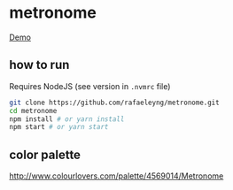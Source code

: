 # metronome

[Demo](https://rafaeleyng.github.io/metronome/)

## how to run

Requires NodeJS (see version in `.nvmrc` file)

```sh
git clone https://github.com/rafaeleyng/metronome.git
cd metronome
npm install # or yarn install
npm start # or yarn start
```

## color palette

http://www.colourlovers.com/palette/4569014/Metronome
